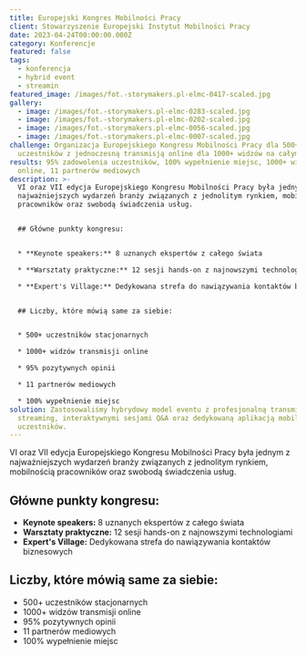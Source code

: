 ```yaml
---
title: Europejski Kongres Mobilności Pracy
client: Stowarzyszenie Europejski Instytut Mobilności Pracy
date: 2023-04-24T00:00:00.000Z
category: Konferencje
featured: false
tags:
  - konferencja
  - hybrid event
  - streamin
featured_image: /images/fot.-storymakers.pl-elmc-0417-scaled.jpg
gallery:
  - image: /images/fot.-storymakers.pl-elmc-0283-scaled.jpg
  - image: /images/fot.-storymakers.pl-elmc-0202-scaled.jpg
  - image: /images/fot.-storymakers.pl-elmc-0056-scaled.jpg
  - image: /images/fot.-storymakers.pl-elmc-0007-scaled.jpg
challenge: Organizacja Europejskiego Kongresu Mobilności Pracy dla 500+
  uczestników z jednoczesną transmisją online dla 1000+ widzów na całym świecie.
results: 95% zadowolenia uczestników, 100% wypełnienie miejsc, 1000+ widzów
  online, 11 partnerów mediowych
description: >-
  VI oraz VII edycja Europejskiego Kongresu Mobilności Pracy była jednym z
  najważniejszych wydarzeń branży związanych z jednolitym rynkiem, mobilnością
  pracowników oraz swobodą świadczenia usług.


  ## Główne punkty kongresu:


  * **Keynote speakers:** 8 uznanych ekspertów z całego świata

  * **Warsztaty praktyczne:** 12 sesji hands-on z najnowszymi technologiami  

  * **Expert's Village:** Dedykowana strefa do nawiązywania kontaktów biznesowych


  ## Liczby, które mówią same za siebie:


  * 500+ uczestników stacjonarnych

  * 1000+ widzów transmisji online

  * 95% pozytywnych opinii

  * 11 partnerów mediowych

  * 100% wypełnienie miejsc
solution: Zastosowaliśmy hybrydowy model eventu z profesjonalną transmisją
  streaming, interaktywnymi sesjami Q&A oraz dedykowaną aplikacją mobilną dla
  uczestników.
---
```

VI oraz VII edycja Europejskiego Kongresu Mobilności Pracy była jednym z najważniejszych wydarzeń branży związanych z jednolitym rynkiem, mobilnością pracowników oraz swobodą świadczenia usług.

## Główne punkty kongresu:

* **Keynote speakers:** 8 uznanych ekspertów z całego świata
* **Warsztaty praktyczne:** 12 sesji hands-on z najnowszymi technologiami  
* **Expert's Village:** Dedykowana strefa do nawiązywania kontaktów biznesowych

## Liczby, które mówią same za siebie:

* 500+ uczestników stacjonarnych
* 1000+ widzów transmisji online
* 95% pozytywnych opinii
* 11 partnerów mediowych
* 100% wypełnienie miejsc
